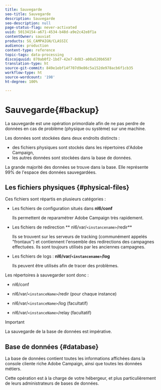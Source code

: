 ```yaml
---
title: Sauvegarde
seo-title: Sauvegarde
description: Sauvegarde
seo-description: null
page-status-flag: never-activated
uuid: 50134154-a671-4534-b48d-a9e2c42e8f1a
contentOwner: sauviat
products: SG_CAMPAIGN/CLASSIC
audience: production
content-type: reference
topic-tags: data-processing
discoiquuid: 870ab0f2-1bd7-42e7-8d83-a08a520b6587
translation-type: ht
source-git-commit: 849e1ebf14f707d9e86c5a152de978acb6f1cb35
workflow-type: ht
source-wordcount: '198'
ht-degree: 100%

---
```



# Sauvegarde{#backup}

La sauvegarde est une opération primordiale afin de ne pas perdre de données en cas de problème (physique ou système) sur une machine.

Les données sont stockées dans deux endroits distincts :

* des fichiers physiques sont stockés dans les répertoires d&#39;Adobe Campaign,
* les autres données sont stockées dans la base de données.

La grande majorité des données se trouve dans la base. Elle représente 99% de l&#39;espace des données sauvegardées.

## Les fichiers physiques {#physical-files}

Ces fichiers sont répartis en plusieurs catégories :

* Les fichiers de configuration situés dans **nl6/conf**

   Ils permettent de reparamétrer Adobe Campaign très rapidement.

* Les fichiers de redirection ** nl6/var/`<instancename>`/redir**

   Ils se trouvent sur les serveurs de tracking (communément appelés &quot;frontaux&quot;) et contiennent l&#39;ensemble des redirections des campagnes effectuées. Ils sont toujours utilisés par les anciennes campagnes.

* Les fichiers de logs : **nl6/var/`<instancename>`/log**

   Ils peuvent être utilisés afin de tracer des problèmes.

Les répertoires à sauvegarder sont donc :

* nl6/conf

* nl6/var/`<instanceName>`/redir (pour chaque instance)

* nl6/var/`<instanceName>`/log (facultatif)

* nl6/var/`<instanceName>`/relay (facultatif)

>[!IMPORTANT]
>
>La sauvegarde de la base de données est impérative.

## Base de données {#database}

La base de données contient toutes les informations affichées dans la console cliente riche Adobe Campaign, ainsi que toutes les données métiers.

Cette opération est à la charge de votre hébergeur, et plus particulièrement de leurs administrateurs de bases de données.
